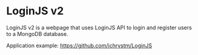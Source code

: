 # LoginJS v2
LoginJS v2 is a webpage that uses LoginJS API to login and register users to a MongoDB database.

Application example: https://github.com/ichrystm/LoginJS

